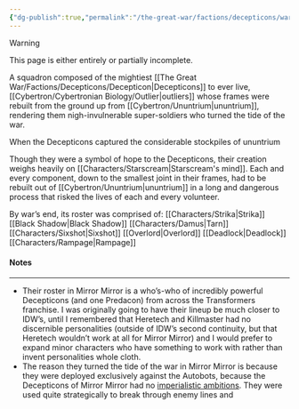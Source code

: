 ```yaml
---
{"dg-publish":true,"permalink":"/the-great-war/factions/decepticons/warriors-elite/"}
---
```

  
>[!warning] 
>This page is either entirely or partially incomplete. 

A squadron composed of the mightiest [[The Great War/Factions/Decepticons/Decepticon\|Decepticons]] to ever live, [[Cybertron/Cybertronian Biology/Outlier\|outliers]] whose frames were rebuilt from the ground up from [[Cybertron/Ununtrium\|ununtrium]], rendering them nigh-invulnerable super-soldiers who turned the tide of the war. 

When the Decepticons captured the considerable stockpiles of ununtrium 

Though they were a symbol of hope to the Decepticons, their creation weighs heavily on [[Characters/Starscream\|Starscream's mind]]. Each and every component, down to the smallest joint in their frames, had to be rebuilt out of [[Cybertron/Ununtrium\|ununtrium]] in a long and dangerous process that risked the lives of each and every volunteer. 

By war’s end, its roster was comprised of:
[[Characters/Strika\|Strika]]
[[Black Shadow\|Black Shadow]]
[[Characters/Damus\|Tarn]]
[[Characters/Sixshot\|Sixshot]]
[[Overlord\|Overlord]]
[[Deadlock\|Deadlock]]
[[Characters/Rampage\|Rampage]]
#### Notes
---
- Their roster in Mirror Mirror is a who’s-who of incredibly powerful Decepticons (and one Predacon) from across the Transformers franchise. I was originally going to have their lineup be much closer to IDW’s, until I remembered that Heretech and Killmaster had no discernible personalities (outside of IDW’s second continuity, but that Heretech wouldn’t work at all for Mirror Mirror) and I would prefer to expand minor characters who have something to work with rather than invent personalities whole cloth. 
- The reason they turned the tide of the war in Mirror Mirror is because they were deployed exclusively against the Autobots, because the Decepticons of Mirror Mirror had no [imperialistic ambitions](https://tfwiki.net/wiki/Decepticon_Empire#2005_IDW_continuity). They were used quite strategically to break through enemy lines and 